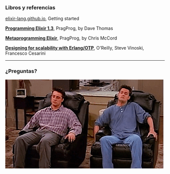 ### Libros y referencias

[elixir-lang.github.io](), Getting started

[**Programming Elixir 1.3**](https://pragprog.com/book/elixir13/programming-elixir-1-3), PragProg, by Dave Thomas

[**Metaprogramming Elixir**](https://pragprog.com/book/cmelixir/metaprogramming-elixir), PragProg, by Chris McCord

[**Designing for scalability with Erlang/OTP**](http://shop.oreilly.com/product/0636920024149.do),  O'Reilly,  Steve Vinoski, Francesco Cesarini

---

### ¿Preguntas?

![thankyou](assets/img/rest.gif)

